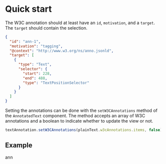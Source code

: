 # Quick start

The W3C annotation should at least have an `id`, `motivation`, and a `target`. The `target` should contain the
selection.

```json
{
  "id": "ann-1",
  "motivation": "tagging",
  "@context": "http://www.w3.org/ns/anno.jsonld",
  "target": [
    {
      "type": "Text",
      "selector": {
        "start": 228,
        "end": 488,
        "type": "TextPositionSelector"
      }
    }
  ]
}
```

Setting the annotations can be done with the `setW3CAnnotations` method of the `AnnotatedText` component. The method
accepts an array of W3C annotations and a boolean to indicate whether to update the view or not.

```typescript
textAnnotation.setW3CAnnotations(plainText.w3cAnnotations.items, false);
```

## Example

<div id="plain-text-example">ann</div>

<script setup>
//
import { onMounted, onUnmounted, watch, watchEffect } from "vue";
import { AnnotatedText_ } from "@ghentcdh/vue-component-annotated-text";
import { waitUntilElementExists, plainText } from "@demo";
const id = `plain-text-example`;

waitUntilElementExists(id).then((element) => {
  createAnnotations();
});

const textAnnotation = AnnotatedText_.init({
    actions: {
        create: true, 
        edit: true
    },  
    onEvent: ({ mouseEvent, event, data }) => {
        console.log(mouseEvent, event, data);
    },
});

const createAnnotations = ()=>{
    textAnnotation.setText(plainText.text, false);
    textAnnotation.setW3CAnnotations(plainText.w3cAnnotations.items, false);
    textAnnotation.init(id);
}
</script>
